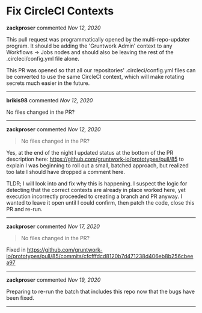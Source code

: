 # Fix CircleCI Contexts

**zackproser** commented *Nov 12, 2020*

This pull request was programmatically opened by the multi-repo-updater program. It should be adding the 'Gruntwork Admin' context to any Workflows -> Jobs nodes and should also be leaving the rest of the .circleci/config.yml file alone. 

 This PR was opened so that all our repositories' .circleci/config.yml files can be converted to use the same CircleCI context, which will make rotating secrets much easier in the future.
<br />
***


**brikis98** commented *Nov 12, 2020*

No files changed in the PR?
***

**zackproser** commented *Nov 12, 2020*

> No files changed in the PR?

Yes, at the end of the night I updated status at the bottom of the PR description here: https://github.com/gruntwork-io/prototypes/pull/85 to explain I was beginning to roll out a small, batched approach, but realized too late I should have dropped a comment here. 

TLDR; I will look into and fix why this is happening. I suspect the logic for detecting that the correct contexts are already in place worked here, yet execution incorrectly proceeded to creating a branch and PR anyway. I wanted to leave it open until I could confirm, then patch the code, close this PR and re-run. 
***

**zackproser** commented *Nov 17, 2020*

> No files changed in the PR?

Fixed in https://github.com/gruntwork-io/prototypes/pull/85/commits/cfcfffdcd8120b7d471238d406eb8b256cbeea97
***

**zackproser** commented *Nov 19, 2020*

Preparing to re-run the batch that includes this repo now that the bugs have been fixed. 
***

